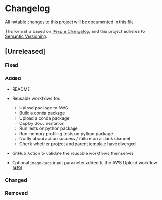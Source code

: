 <!---
Changelog headings can be any of:

Added: for new features.
Changed: for changes in existing functionality.
Deprecated: for soon-to-be removed features.
Removed: for now removed features.
Fixed: for any bug fixes.
Security: in case of vulnerabilities.
-->

# Changelog

All notable changes to this project will be documented in this file.

The format is based on [Keep a Changelog](https://keepachangelog.com/en/1.1.0/),
and this project adheres to [Semantic Versioning](https://semver.org/spec/v2.0.0.html).

## [Unreleased]

### Fixed

### Added

- README

- Reusable workflows for:
    - Upload package to AWS
    - Build a conda package
    - Upload a conda package
    - Deploy documentation
    - Run tests on python package
    - Run memory profiling tests on python package
    - Notify about action success / failure on a slack channel
    - Check whether project and parent template have diverged

- GitHub Action to validate the reusable workflows themselves
- Optional `image-tags` input parameter added to the AWS Upload workflow ([#19](https://github.com/arup-group/actions-city-modelling-lab/issues/19))

### Changed

### Removed